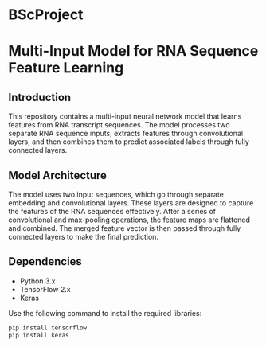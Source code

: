 # BScProject

# Multi-Input Model for RNA Sequence Feature Learning

## Introduction

This repository contains a multi-input neural network model that learns features from RNA transcript sequences. The model processes two separate RNA sequence inputs, extracts features through convolutional layers, and then combines them to predict associated labels through fully connected layers.

## Model Architecture

The model uses two input sequences, which go through separate embedding and convolutional layers. These layers are designed to capture the features of the RNA sequences effectively. After a series of convolutional and max-pooling operations, the feature maps are flattened and combined. The merged feature vector is then passed through fully connected layers to make the final prediction.

## Dependencies

- Python 3.x
- TensorFlow 2.x
- Keras

Use the following command to install the required libraries:

```bash
pip install tensorflow
pip install keras
```

